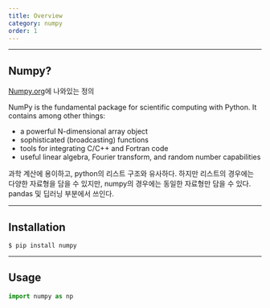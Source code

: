 ```yaml
---
title: Overview
category: numpy
order: 1
---
```


---
## Numpy?

[Numpy.org](https://numpy.org/)에 나와있는 정의 <br>

NumPy is the fundamental package for scientific computing with Python. It contains among other things:

* a powerful N-dimensional array object
* sophisticated (broadcasting) functions
* tools for integrating C/C++ and Fortran code
* useful linear algebra, Fourier transform, and random number capabilities

과학 계산에 용이하고, python의 리스트 구조와 유사하다. 하지만 리스트의 경우에는 다양한 자료형을 담을 수 있지만, numpy의 경우에는 동일한 자료형만 담을 수 있다. pandas 및 딥러닝 부분에서 쓰인다.

---
## Installation

    $ pip install numpy

---
## Usage

```python
import numpy as np
```
